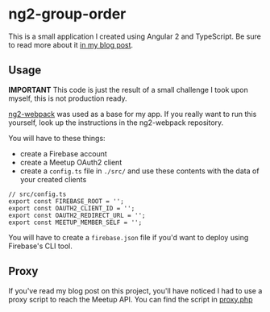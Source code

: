 # ng2-group-order

This is a small application I created using Angular 2 and TypeScript.
Be sure to read more about it [in my blog post](https://klaascuvelier.io/2016/01/angular2-firebase-ordering-prototype/).

## Usage

**IMPORTANT**
This code is just the result of a small challenge I took upon myself, this is not production ready.

[ng2-webpack](https://github.com/ocombe/ng2-webpack) was used as a base for my app.
If you really want to run this yourself, look up the instructions in the ng2-webpack repository.

You will have to these things:
* create a Firebase account
* create a Meetup OAuth2 client
* create a `config.ts` file in `./src/` and use these contents with the data of your created clients
````
// src/config.ts
export const FIREBASE_ROOT = '';
export const OAUTH2_CLIENT_ID = '';
export const OAUTH2_REDIRECT_URL = '';
export const MEETUP_MEMBER_SELF = '';
````


You will have to create a `firebase.json` file if you'd want to deploy using Firebase's CLI tool.

## Proxy
If you've read my blog post on this project, you'll have noticed I had to use a proxy script to reach the Meetup API.
You can find the script in [proxy.php](./proxy.php)
